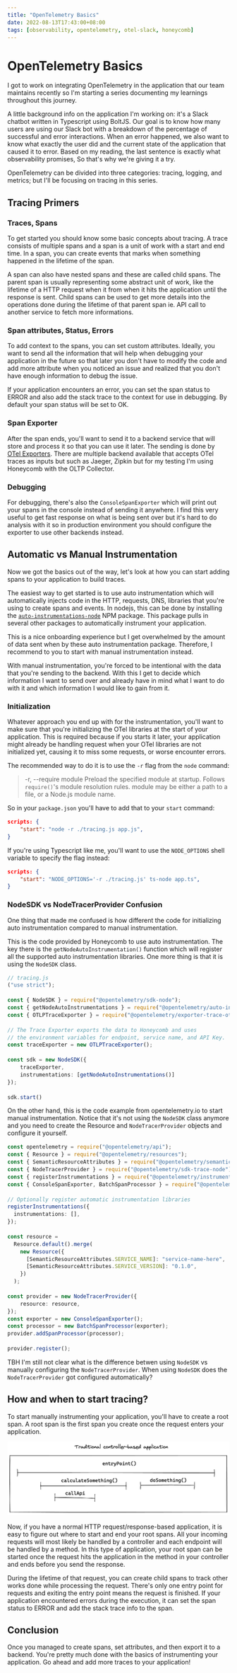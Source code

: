 ```yaml
---
title: "OpenTelemetry Basics"
date: 2022-08-13T17:43:00+08:00
tags: [observability, opentelemetry, otel-slack, honeycomb]
---
```


# OpenTelemetry Basics

I got to work on integrating OpenTelemetry in the application that our team maintains recently so I'm starting a series documenting my learnings throughout this journey.

A little background info on the application I'm working on: it's a Slack chatbot written in Typescript using BoltJS. Our goal is to know how many users are using our Slack bot with a breakdown of the percentage of successful and error interactions. When an error happened, we also want to know what exactly the user did and the current state of the application that caused it to error. Based on my reading, the last sentence is exactly what observability promises, So that's why we're giving it a try.

OpenTelemetry can be divided into three categories: tracing, logging, and metrics; but I'll be focusing on tracing in
this series.

## Tracing Primers

### Traces, Spans

To get started you should know some basic concepts about tracing. A trace consists of multiple spans and a span is a unit of work with a start and end time. In a span, you can create events that marks when something happened in the lifetime of the span. 

A span can also have nested spans and these are called child spans. The parent span is usually representing some abstract unit of work, like the lifetime of a HTTP request when it from when it hits the application
until the response is sent. Child spans can be used to get more details into the operations done during the lifetime of that parent span ie. API call to another service to fetch more informations. 

### Span attributes, Status, Errors

To add context to the spans, you can set custom attributes. Ideally, you want to send all the information that will help when debugging your application in the future so that later you don't have to modify the code and add more attribute when you noticed an issue and realized that you don't have enough information to debug the issue.

If your application encounters an error, you can set the span status to ERROR and also add the stack trace to the context for use in debugging. By default your span status will be set to OK.

### Span Exporter

After the span ends, you'll want to send it to a backend service that will store and process it so that you can use it later. The sending is done by [OTel Exporters][2]. There are multiple backend available that accepts OTel traces as inputs but such as Jaeger, Zipkin but for my testing I'm using Honeycomb with the OLTP Collector. 

### Debugging

For debugging, there's also the `ConsoleSpanExporter` which will print out your spans in the console instead of sending it anywhere. I find this very useful to get fast response on what is being sent over but it's hard to do analysis with it so in production environment you should configure the exporter to use other backends instead.

## Automatic vs Manual Instrumentation

Now we got the basics out of the way, let's look at how you can start adding spans to your application to build traces. 

The easiest way to get started is to use auto instrumentation which will automatically injects code in the HTTP,
requests, DNS, libraries that you're using to create spans and events. In nodejs, this can be done by installing the [`auto-instrumentations-node`][1] NPM package. This package pulls in several other packages to automatically instrument your application.

This is a nice onboarding experience but I get overwhelmed by the amount of data sent when by these auto instrumentation package. Therefore, I recommend to you to start with manual instrumentation instead.

With manual instrumentation, you're forced to be intentional with the data that you're sending to the backend. With this I get to decide which information I want to send over and already have in mind what I want to do with it and which information I would like to gain from it.

### Initialization

Whatever approach you end up with for the instrumentation, you'll want to make sure that you're initializing the OTel libraries at the start of your application. This is required because if you starts it later, your application might already be handling request when your OTel libraries are not initialized yet, causing it to miss some requests, or worse encounter errors.

The recommended way to do it is to use the `-r` flag from the `node` command:

> -r, --require module
>             Preload the specified module at startup.  Follows `require()`'s module resolution rules.  module may be either a path to a file, or a Node.js module name.

So in your `package.json` you'll have to add that to your `start` command:

```json
scripts: {
    "start": "node -r ./tracing.js app.js",
}
```

If you're using Typescript like me, you'll want to use the `NODE_OPTIONS` shell variable to specify the flag instead:

```json
scripts: {
    "start": "NODE_OPTIONS='-r ./tracing.js' ts-node app.ts",
}
```
 
### NodeSDK vs NodeTracerProvider Confusion

One thing that made me confused is how different the code for initializing auto instrumentation compared to manual instrumentation.

This is the code provided by Honeycomb to use auto instrumentation. The key there is the `getNodeAutoInstrumentation()` function which will register all the supported auto instrumentation libraries. One more thing is that it is using the `NodeSDK` class.

```typescript
// tracing.js
("use strict");

const { NodeSDK } = require("@opentelemetry/sdk-node");
const { getNodeAutoInstrumentations } = require("@opentelemetry/auto-instrumentations-node");
const { OTLPTraceExporter } = require("@opentelemetry/exporter-trace-otlp-proto");

// The Trace Exporter exports the data to Honeycomb and uses
// the environment variables for endpoint, service name, and API Key.
const traceExporter = new OTLPTraceExporter();

const sdk = new NodeSDK({
    traceExporter,
    instrumentations: [getNodeAutoInstrumentations()]
});

sdk.start()
```

On the other hand, this is the code example from opentelemetry.io to start manual instrumentation. Notice that it's not using the `NodeSDK` class anymore and you need to create the Resource and `NodeTracerProvider` objects and configure it yourself.

```typescript
const opentelemetry = require("@opentelemetry/api");
const { Resource } = require("@opentelemetry/resources");
const { SemanticResourceAttributes } = require("@opentelemetry/semantic-conventions");
const { NodeTracerProvider } = require("@opentelemetry/sdk-trace-node");
const { registerInstrumentations } = require("@opentelemetry/instrumentation");
const { ConsoleSpanExporter, BatchSpanProcessor } = require("@opentelemetry/sdk-trace-base");

// Optionally register automatic instrumentation libraries
registerInstrumentations({
  instrumentations: [],
});

const resource =
  Resource.default().merge(
    new Resource({
      [SemanticResourceAttributes.SERVICE_NAME]: "service-name-here",
      [SemanticResourceAttributes.SERVICE_VERSION]: "0.1.0",
    })
  );

const provider = new NodeTracerProvider({
    resource: resource,
});
const exporter = new ConsoleSpanExporter();
const processor = new BatchSpanProcessor(exporter);
provider.addSpanProcessor(processor);

provider.register();
```

TBH I'm still not clear what is the difference betwen using `NodeSDK` vs manually configuring the `NodeTracerProvider`. When using `NodeSDK` does the `NodeTracerProvider` got configured automatically? 

## How and when to start tracing?

To start manually instrumenting your application, you'll have to create a root span. A root span is the first span you create once the request enters your application. 

![Request/Response Flow](images/request-flow.png)

Now, if you have a normal HTTP request/response-based application, it is easy to figure out where to start and end your root spans. All your incoming requests will most likely be handled by a controller and each endpoint will be handled by a method. In this type of application, your root span can be started once the request hits the application in the method in your controller and ends before you send the response.

During the lifetime of that request, you can create child spans to track other works done while processing the request. There's only one entry point for requests and exiting the entry point means the request is finished. If your application encountered errors during the execution, it can set the span status to ERROR and add the stack trace info to the span.

## Conclusion

Once you managed to create spans, set attributes, and then export it to a backend. You're pretty much done with the basics of instrumenting your application. Go ahead and add more traces to your application!

[1]: https://www.npmjs.com/package/@opentelemetry/auto-instrumentations-node
[2]: https://opentelemetry.io/docs/instrumentation/js/exporters/